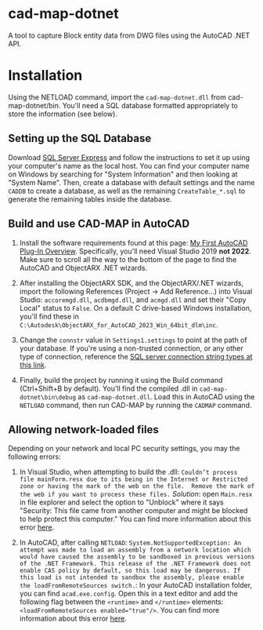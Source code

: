 # cad-map-dotnet
A tool to capture Block entity data from DWG files using the AutoCAD .NET API.

# Installation
Using the NETLOAD command, import the `cad-map-dotnet.dll` from cad-map-dotnet/bin. You'll need a SQL database formatted appropriately to store the information (see below).

## Setting up the SQL Database
Download [SQL Server Express](https://www.microsoft.com/en-us/Download/details.aspx?id=101064) and follow the instructions to set it up using your computer's name as the local host. You can find your computer name on Windows by searching for "System Information" and then looking at "System Name". Then, create a database with default settings and the name `CADDB` to create a database, as well as the remaining `CreateTable_*.sql` to generate the remaining tables inside the database.

## Build and use CAD-MAP in AutoCAD
1. Install the software requirements found at this page: 
[My First AutoCAD Plug-In Overview](https://knowledge.autodesk.com/support/autocad/learn-explore/caas/simplecontent/content/my-first-autocad-plug-overview.html). Specifically, you'll need Visual Studio 2019 **not 2022**. Make sure to scroll all the way to the bottom of the page to find the AutoCAD and ObjectARX .NET wizards.

2. After installing the ObjectARX SDK, and the ObjectARX/.NET wizards, import the following References (Project -> Add Reference...) into Visual Studio: `accoremgd.dll`, `acdbmgd.dll`, and `acmgd.dll` and set their "Copy Local" status to `False`. On a default C drive-based Windows installation, you'll find these in `C:\Autodesk\ObjectARX_for_AutoCAD_2023_Win_64bit_dlm\inc`. 

3. Change the `connstr` value in `Settings1.settings` to point at the path of your database. If you're using a non-trusted connection, or any other type of connection, reference the [SQL server connection string types at this link](https://www.connectionstrings.com/sql-server/).

4. Finally, build the project by running it using the Build command (Ctrl+Shift+B by default). You'll find the compiled .dll in `cad-map-dotnet\bin\debug` as `cad-map-dotnet.dll`. Load this in AutoCAD using the `NETLOAD` command, then run CAD-MAP by running the `CADMAP` command.

## Allowing network-loaded files
Depending on your network and local PC security settings, you may the following errors:
1. In Visual Studio, when attempting to build the .dll: `Couldn’t process file mainForm.resx due to its being in the Internet or Restricted zone or having the mark of the web on the file.  Remove the mark of the web if you want to process these files.` *Solution*: open `Main.resx` in file explorer and select the option to "Unblock" where it says "Security: This file came from another computer and might be blocked to help protect this computer." You can find more information about this error [here](https://www.primoprivacy.com/2021/04/16/remove-the-mark-of-the-web-visual-studio-2022-build-error/).

2. In AutoCAD, after calling `NETLOAD`: `System.NotSupportedException: An attempt was made to load an assembly from a network location which would have caused the assembly to be sandboxed in previous versions of the .NET Framework. This release of the .NET Framework does not enable CAS policy by default, so this load may be dangerous. If this load is not intended to sandbox the assembly, please enable the loadFromRemoteSources switch.`: In your AutoCAD installation folder, you can find `acad.exe.config`. Open this in a text editor and add the following flag between the `<runtime>` and `</runtime>` elements: `<loadFromRemoteSources enabled="true"/>`. You can find more information about this error [here](https://through-the-interface.typepad.com/through_the_interface/2011/07/loading-blocked-and-network-hosted-assemblies-with-net-4.html).
